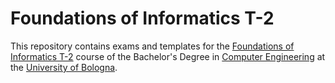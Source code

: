 # Foundations of Informatics T-2


This repository contains exams and templates for the [Foundations of Informatics T-2](http://www.ingegneriarchitettura.unibo.it/it/corsi/insegnamenti/insegnamento/2017/323109) course of the Bachelor's Degree in [Computer Engineering](http://corsi.unibo.it/ingegneriainformatical/Pagine/default.aspx) at the [University of Bologna](http://www.unibo.it/it).
